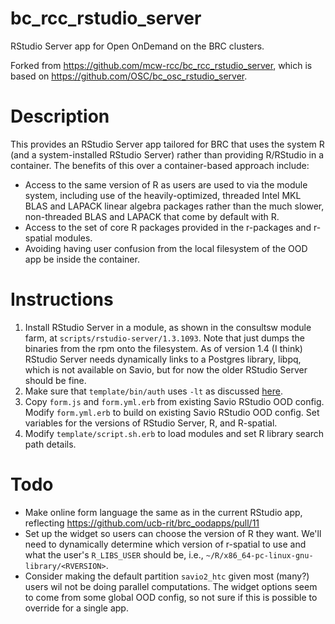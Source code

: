 # bc_rcc_rstudio_server
RStudio Server app for Open OnDemand on the BRC clusters.

Forked from https://github.com/mcw-rcc/bc_rcc_rstudio_server, which is based on https://github.com/OSC/bc_osc_rstudio_server.

# Description

This provides an RStudio Server app tailored for BRC that uses the system R (and a system-installed RStudio Server) rather than providing R/RStudio in a container. The benefits of this over a container-based approach include:

 - Access to the same version of R as users are used to via the module system, including use of the heavily-optimized, threaded Intel MKL BLAS and LAPACK linear algebra packages rather than the much slower, non-threaded BLAS and LAPACK that come by default with R.
 - Access to the set of core R packages provided in the r-packages and r-spatial modules. 
 - Avoiding having user confusion from the local filesystem of the OOD app be inside the container.

# Instructions

1. Install RStudio Server in a module, as shown in the consultsw module farm, at `scripts/rstudio-server/1.3.1093`. Note that just dumps the binaries from the rpm onto the filesystem. As of version 1.4 (I think) RStudio Server needs dynamically links to a Postgres library, libpq, which is not available on Savio, but for now the older RStudio Server should be fine.
2. Make sure that `template/bin/auth` uses `-lt` as discussed [here](https://discourse.osc.edu/t/rstudio-server-app-using-non-local-r/1223/3).
3. Copy `form.js` and `form.yml.erb` from existing Savio RStudio OOD config. Modify `form.yml.erb` to build on existing Savio RStudio OOD config. Set variables for the versions of RStudio Server, R, and R-spatial.
4. Modify `template/script.sh.erb` to load modules and set R library search path details.

# Todo

- Make online form language the same as in the current RStudio app, reflecting https://github.com/ucb-rit/brc_oodapps/pull/11
- Set up the widget so users can choose the version of R they want. We'll need to dynamically determine which version of r-spatial to use and what the user's `R_LIBS_USER` should be, i.e., `~/R/x86_64-pc-linux-gnu-library/<RVERSION>`.
- Consider making the default partition `savio2_htc` given most (many?) users wil not be doing parallel computations. The widget options seem to come from some global OOD config, so not sure if this is possible to override for a single app.
